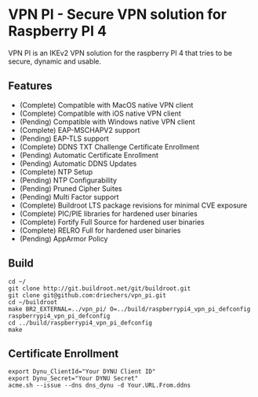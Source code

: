 # VPN PI - Secure VPN solution for Raspberry PI 4

VPN PI is an IKEv2 VPN solution for the raspberry PI 4 that tries to be secure, dynamic and usable.

Features
------------------------------------------------------
+ (Complete) Compatible with MacOS native VPN client
+ (Complete) Compatible with iOS native VPN client
+ (Pending) Compatible with Windows native VPN client
+ (Complete) EAP-MSCHAPV2 support
+ (Pending) EAP-TLS support
+ (Complete) DDNS TXT Challenge Certificate Enrollment
+ (Pending) Automatic Certificate Enrollment
+ (Pending) Automatic DDNS Updates
+ (Complete) NTP Setup
+ (Pending) NTP Configurability
+ (Pending) Pruned Cipher Suites
+ (Pending) Multi Factor support
+ (Complete) Buildroot LTS package revisions for minimal CVE exposure
+ (Complete) PIC/PIE libraries for hardened user binaries
+ (Complete) Fortify Full Source for hardened user binaries
+ (Complete) RELRO Full for hardened user binaries
+ (Pending) AppArmor Policy

Build
------------------------------------------------------
```
cd ~/
git clone http://git.buildroot.net/git/buildroot.git
git clone git@github.com:driechers/vpn_pi.git
cd ~/buildroot
make BR2_EXTERNAL=../vpn_pi/ O=../build/raspberrypi4_vpn_pi_defconfig raspberrypi4_vpn_pi_defconfig
cd ../build/raspberrypi4_vpn_pi_defconfig
make
```

Certificate Enrollment
------------------------------------------------------
```
export Dynu_ClientId="Your DYNU Client ID"
export Dynu_Secret="Your DYNU Secret"
acme.sh --issue --dns dns_dynu -d Your.URL.From.ddns
```
